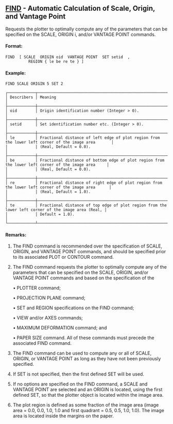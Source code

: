 ## [FIND](https://nexus.hexagon.com/documentationcenter/bundle/MSC_Nastran_2022.4/page/Nastran_Combined_Book/qrg/casecontrol4b/TOC.FIND.xhtml) - Automatic Calculation of Scale, Origin, and Vantage Point

Requests the plotter to optimally compute any of the parameters that can be specified on the SCALE, ORIGIN i, and/or VANTAGE POINT commands.

#### Format:

```nastran
FIND  [ SCALE  ORIGIN oid  VANTAGE POINT  SET setid  , 
          REGION { le be re te } ]
```

#### Example:

```nastran
FIND SCALE ORIGIN 5 SET 2
```

```text
┌────────────┬────────────────────────────────────────────────────────────────────────────────────────────────────┐
│ Describers │ Meaning                                                                                            │
├────────────┼────────────────────────────────────────────────────────────────────────────────────────────────────┤
│ oid        │ Origin identification number (Integer > 0).                                                        │
├────────────┼────────────────────────────────────────────────────────────────────────────────────────────────────┤
│ setid      │ Set identification number etc. (Integer > 0).                                                      │
├────────────┼────────────────────────────────────────────────────────────────────────────────────────────────────┤
│ le         │ Fractional distance of left edge of plot region from the lower left corner of the image area       │
│            │ (Real, Default = 0.0).                                                                             │
├────────────┼────────────────────────────────────────────────────────────────────────────────────────────────────┤
│ be         │ Fractional distance of bottom edge of plot region from the lower left corner of the image area     │
│            │ (Real, Default = 0.0).                                                                             │
├────────────┼────────────────────────────────────────────────────────────────────────────────────────────────────┤
│ re         │ Fractional distance of right edge of plot region from the lower left corner of the image area      │
│            │ (Real, Default = 1.0).                                                                             │
├────────────┼────────────────────────────────────────────────────────────────────────────────────────────────────┤
│ te         │ Fractional distance of top edge of plot region from the lower left corner of the image area (Real, │
│            │ Default = 1.0).                                                                                    │
└────────────┴────────────────────────────────────────────────────────────────────────────────────────────────────┘
```

#### Remarks:

1. The FIND command is recommended over the specification of SCALE, ORIGIN, and VANTAGE POINT commands, and should be specified prior to its associated PLOT or CONTOUR command.

2. The FIND command requests the plotter to optimally compute any of the parameters that can be specified on the SCALE, ORIGIN, and/or VANTAGE POINT commands and based on the specification of the

     • PLOTTER command;

     • PROJECTION PLANE command;

     • SET and REGION specifications on the FIND command;

     • VIEW and/or AXES commands;

     • MAXIMUM DEFORMATION command; and

     • PAPER SIZE command. All of these commands must precede the associated FIND command.

3. The FIND command can be used to compute any or all of SCALE, ORIGIN, or VANTAGE POINT as long as they have not been previously specified.

4. If SET is not specified, then the first defined SET will be used.

5. If no options are specified on the FIND command, a SCALE and VANTAGE POINT are selected and an ORIGIN is located, using the first defined SET, so that the plotter object is located within the image area.

6. The plot region is defined as some fraction of the image area (image area = 0.0, 0.0, 1.0, 1.0 and first quadrant = 0.5, 0.5, 1.0, 1.0). The image area is located inside the margins on the paper.
